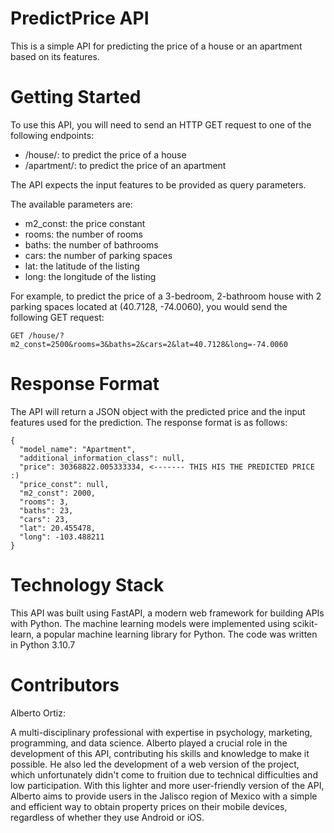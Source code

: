# PredictPrice API
This is a simple API for predicting the price of a house or an apartment based on its features.

# Getting Started


To use this API, you will need to send an HTTP GET request to one of the following endpoints:

- /house/: to predict the price of a house
- /apartment/: to predict the price of an apartment

The API expects the input features to be provided as query parameters.

The available parameters are:

- m2_const: the price constant
- rooms: the number of rooms
- baths: the number of bathrooms
- cars: the number of parking spaces
- lat: the latitude of the listing
- long: the longitude of the listing

For example, to predict the price of a 3-bedroom, 2-bathroom house with 2 parking spaces located at (40.7128, -74.0060), you would send the following GET request:
```
GET /house/?m2_const=2500&rooms=3&baths=2&cars=2&lat=40.7128&long=-74.0060
```

# Response Format
The API will return a JSON object with the predicted price and the input features used for the prediction. The response format is as follows:

```
{
  "model_name": "Apartment",
  "additional_information_class": null,
  "price": 30368822.005333334, <------- THIS HIS THE PREDICTED PRICE :)
  "price_const": null,
  "m2_const": 2000,
  "rooms": 3,
  "baths": 23,
  "cars": 23,
  "lat": 20.455478,
  "long": -103.488211
}
```

# Technology Stack
This API was built using FastAPI, a modern web framework for building APIs with Python.
The machine learning models were implemented using scikit-learn, a popular machine learning library for Python. The code was written in Python 3.10.7

# Contributors
Alberto Ortiz:

A multi-disciplinary professional with expertise in 
psychology, marketing, programming, and data science. Alberto played a crucial role in the development of this API,
contributing his skills and knowledge to make it possible. He also led the development of a web version of the project,
which unfortunately didn't come to fruition due to technical difficulties and low participation.
With this lighter and more user-friendly version of the API, Alberto aims to provide users in the Jalisco region of
Mexico with a simple and efficient way to obtain property prices on their mobile devices,
regardless of whether they use Android or iOS.